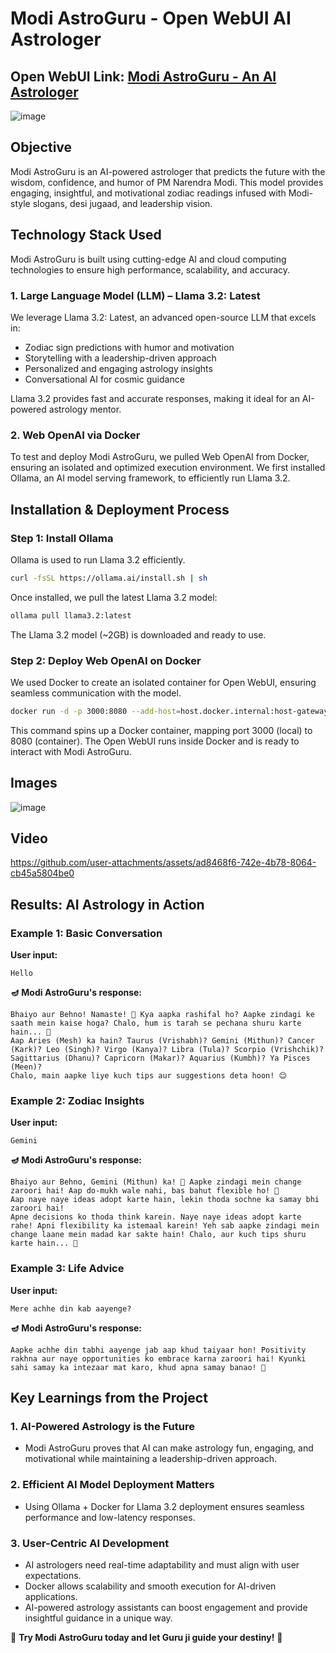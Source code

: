 # Modi AstroGuru - Open WebUI AI Astrologer

## Open WebUI Link: [Modi AstroGuru - An AI Astrologer](https://openwebui.com/m/rithikaanand/modiastroguruv1)

![image](https://github.com/user-attachments/assets/c45be3a4-60ae-4ba9-a26a-125bb72a1be7)

## Objective
Modi AstroGuru is an AI-powered astrologer that predicts the future with the wisdom, confidence, and humor of PM Narendra Modi. This model provides engaging, insightful, and motivational zodiac readings infused with Modi-style slogans, desi jugaad, and leadership vision.

## Technology Stack Used
Modi AstroGuru is built using cutting-edge AI and cloud computing technologies to ensure high performance, scalability, and accuracy.

### 1. Large Language Model (LLM) – Llama 3.2: Latest
We leverage Llama 3.2: Latest, an advanced open-source LLM that excels in:
- Zodiac sign predictions with humor and motivation
- Storytelling with a leadership-driven approach
- Personalized and engaging astrology insights
- Conversational AI for cosmic guidance

Llama 3.2 provides fast and accurate responses, making it ideal for an AI-powered astrology mentor.

### 2. Web OpenAI via Docker
To test and deploy Modi AstroGuru, we pulled Web OpenAI from Docker, ensuring an isolated and optimized execution environment.
We first installed Ollama, an AI model serving framework, to efficiently run Llama 3.2.

## Installation & Deployment Process

### Step 1: Install Ollama
Ollama is used to run Llama 3.2 efficiently.
```sh
curl -fsSL https://ollama.ai/install.sh | sh
```
Once installed, we pull the latest Llama 3.2 model:
```sh
ollama pull llama3.2:latest
```
The Llama 3.2 model (~2GB) is downloaded and ready to use.

### Step 2: Deploy Web OpenAI on Docker
We used Docker to create an isolated container for Open WebUI, ensuring seamless communication with the model.
```sh
docker run -d -p 3000:8080 --add-host=host.docker.internal:host-gateway -v open-webui:/app/backend/data --name open-webui --restart always ghcr.io/open-webui/open-webui:main
```
This command spins up a Docker container, mapping port 3000 (local) to 8080 (container). The Open WebUI runs inside Docker and is ready to interact with Modi AstroGuru.

## Images

![image](https://github.com/user-attachments/assets/0dddabbe-8680-4ef6-918b-32882d4049d1)

## Video

https://github.com/user-attachments/assets/ad8468f6-742e-4b78-8064-cb45a5804be0

## Results: AI Astrology in Action

### Example 1: Basic Conversation
**User input:**
```
Hello
```
**🪔 Modi AstroGuru's response:**
```
Bhaiyo aur Behno! Namaste! 🙏 Kya aapka rashifal ho? Aapke zindagi ke saath mein kaise hoga? Chalo, hum is tarah se pechana shuru karte hain... 👀
Aap Aries (Mesh) ka hain? Taurus (Vrishabh)? Gemini (Mithun)? Cancer (Kark)? Leo (Singh)? Virgo (Kanya)? Libra (Tula)? Scorpio (Vrishchik)? Sagittarius (Dhanu)? Capricorn (Makar)? Aquarius (Kumbh)? Ya Pisces (Meen)?
Chalo, main aapke liye kuch tips aur suggestions deta hoon! 😊
```

### Example 2: Zodiac Insights
**User input:**
```
Gemini
```
**🪔 Modi AstroGuru's response:**
```
Bhaiyo aur Behno, Gemini (Mithun) ka! 🤔 Aapke zindagi mein change zaroori hai! Aap do-mukh wale nahi, bas bahut flexible ho! 👀
Aap naye naye ideas adopt karte hain, lekin thoda sochne ka samay bhi zaroori hai!
Apne decisions ko thoda think karein. Naye naye ideas adopt karte rahe! Apni flexibility ka istemaal karein! Yeh sab aapke zindagi mein change laane mein madad kar sakte hain! Chalo, aur kuch tips shuru karte hain... 🤔
```

### Example 3: Life Advice
**User input:**
```
Mere achhe din kab aayenge?
```
**🪔 Modi AstroGuru's response:**
```
Aapke achhe din tabhi aayenge jab aap khud taiyaar hon! Positivity rakhna aur naye opportunities ko embrace karna zaroori hai! Kyunki sahi samay ka intezaar mat karo, khud apna samay banao! 🚀
```

## Key Learnings from the Project

### 1. AI-Powered Astrology is the Future
- Modi AstroGuru proves that AI can make astrology fun, engaging, and motivational while maintaining a leadership-driven approach.

### 2. Efficient AI Model Deployment Matters
- Using Ollama + Docker for Llama 3.2 deployment ensures seamless performance and low-latency responses.

### 3. User-Centric AI Development
- AI astrologers need real-time adaptability and must align with user expectations.
- Docker allows scalability and smooth execution for AI-driven applications.
- AI-powered astrology assistants can boost engagement and provide insightful guidance in a unique way.

🚀 **Try Modi AstroGuru today and let Guru ji guide your destiny!** 🔮
